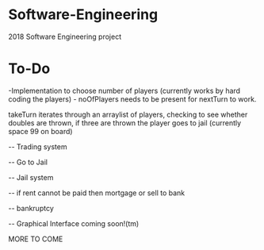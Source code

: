 # Software-Engineering
2018 Software Engineering project

# To-Do
-Implementation to choose number of players (currently works by hard coding the players) - noOfPlayers needs to be present for nextTurn to work. 

takeTurn iterates through an arraylist of players, checking to see whether doubles are thrown, if three are thrown the player goes to jail (currently space 99 on board)

-- Trading system

-- Go to Jail

-- Jail system

-- if rent cannot be paid then mortgage or sell to bank

-- bankruptcy

-- Graphical Interface coming soon!(tm)

MORE TO COME

